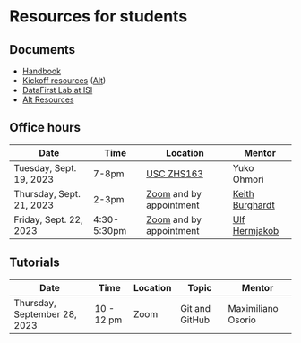 # Resources for students

## Documents

- [Handbook](../../../website/uploads/semesters/2023-fall/handbook.pdf)
- [Kickoff resources](../../materials/2023-fall/) ([Alt](https://www.isi.edu/~ulf/DataFirstFall2023/kickoff-resources.html))
- [DataFirst Lab at ISI](https://www.isi.edu/~ulf/DataFirstFall2023/DataFirst-Lab.html)
- [Alt Resources](https://www.isi.edu/~ulf/DataFirstFall2023/DataFirst-resources.html)

## Office hours

| Date                     | Time        | Location                                                           | Mentor                                           |
| ------------------------ | ----------- | ------------------------------------------------------------------ | ------------------------------------------------ |
| Tuesday, Sept. 19, 2023  | 7-8pm       | [USC ZHS163](https://sites.usc.edu/roomfinder/2022/09/07/zhs-163/) | Yuko Ohmori                                      |
| Thursday, Sept. 21, 2023 | 2-3pm       | [Zoom](https://usc.zoom.us/j/9362535427) and by appointment        | [Keith Burghardt](../../author/keith-burghardt/) |
| Friday, Sept. 22, 2023   | 4:30-5:30pm | [Zoom](https://usc.zoom.us/j/4902939658) and by appointment        | [Ulf Hermjakob](../../author/ulf-hermjakob)      |

## Tutorials

| Date                         | Time       | Location | Topic          | Mentor             |
| ---------------------------- | ---------- | -------- | -------------- | ------------------ |
| Thursday, September 28, 2023 | 10 - 12 pm | Zoom     | Git and GitHub | Maximiliano Osorio |

